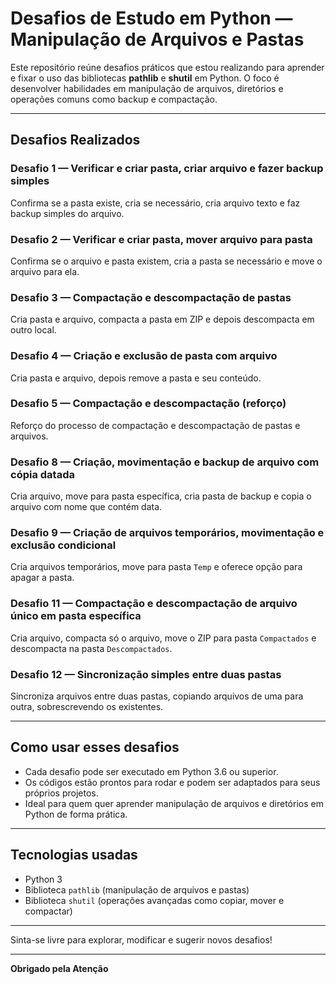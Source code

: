# Desafios de Estudo em Python — Manipulação de Arquivos e Pastas

Este repositório reúne desafios práticos que estou realizando para aprender e fixar o uso das bibliotecas **pathlib** e **shutil** em Python. O foco é desenvolver habilidades em manipulação de arquivos, diretórios e operações comuns como backup e compactação.

---

## Desafios Realizados

### Desafio 1 — Verificar e criar pasta, criar arquivo e fazer backup simples

Confirma se a pasta existe, cria se necessário, cria arquivo texto e faz backup simples do arquivo.

### Desafio 2 — Verificar e criar pasta, mover arquivo para pasta

Confirma se o arquivo e pasta existem, cria a pasta se necessário e move o arquivo para ela.

### Desafio 3 — Compactação e descompactação de pastas

Cria pasta e arquivo, compacta a pasta em ZIP e depois descompacta em outro local.

### Desafio 4 — Criação e exclusão de pasta com arquivo

Cria pasta e arquivo, depois remove a pasta e seu conteúdo.

### Desafio 5 — Compactação e descompactação (reforço)

Reforço do processo de compactação e descompactação de pastas e arquivos.

### Desafio 8 — Criação, movimentação e backup de arquivo com cópia datada

Cria arquivo, move para pasta específica, cria pasta de backup e copia o arquivo com nome que contém data.

### Desafio 9 — Criação de arquivos temporários, movimentação e exclusão condicional

Cria arquivos temporários, move para pasta `Temp` e oferece opção para apagar a pasta.

### Desafio 11 — Compactação e descompactação de arquivo único em pasta específica

Cria arquivo, compacta só o arquivo, move o ZIP para pasta `Compactados` e descompacta na pasta `Descompactados`.

### Desafio 12 — Sincronização simples entre duas pastas

Sincroniza arquivos entre duas pastas, copiando arquivos de uma para outra, sobrescrevendo os existentes.

---

## Como usar esses desafios

- Cada desafio pode ser executado em Python 3.6 ou superior.
- Os códigos estão prontos para rodar e podem ser adaptados para seus próprios projetos.
- Ideal para quem quer aprender manipulação de arquivos e diretórios em Python de forma prática.

---

## Tecnologias usadas

- Python 3
- Biblioteca `pathlib` (manipulação de arquivos e pastas)
- Biblioteca `shutil` (operações avançadas como copiar, mover e compactar)

---

Sinta-se livre para explorar, modificar e sugerir novos desafios!

---

**Obrigado pela Atenção**
